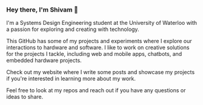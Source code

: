 ### Hey there, I'm Shivam 👋

I'm a Systems Design Engineering student at the University of Waterloo with a passion for exploring and creating with technology. 

This GitHub has some of my projects and experiments where I explore our interactions to hardware and software. I like to work on creative solutions for the projects I tackle, including web and mobile apps, chatbots, and embedded hardware projects.

Check out my website where I write some posts and showcase my projects if you're interested in learning more about my work.

Feel free to look at my repos and reach out if you have any questions or ideas to share.

<!--
**shivam-sh/shivam-sh** is a ✨ _special_ ✨ repository because its `README.md` (this file) appears on your GitHub profile.

Here are some ideas to get you started:

- 🔭 I’m currently working on ...
- 🌱 I’m currently learning ...
- 👯 I’m looking to collaborate on ...
- 🤔 I’m looking for help with ...
- 💬 Ask me about ...
- 📫 How to reach me: ...
- 😄 Pronouns: ...
- ⚡ Fun fact: ...
-->
